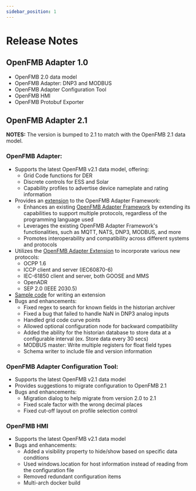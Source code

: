 ```yaml
---
sidebar_position: 1
---
```


# Release Notes

## OpenFMB Adapter 1.0

- OpenFMB 2.0 data model
- OpenFMB Adapter: DNP3 and MODBUS
- OpenFMB Adapter Configuration Tool
- OpenFMB HMI
- OpenFMB Protobuf Exporter

## OpenFMB Adapter 2.1

**NOTES:**
The version is bumped to 2.1 to match with the OpenFMB 2.1 data model.

### OpenFMB Adapter:

- Supports the latest OpenFMB v2.1 data model, offering:
  - Grid Code functions for DER
  - Discrete controls for ESS and Solar
  - Capability profiles to advertise device nameplate and rating information
- Provides an [extension](../adapter-extensions/index.md) to the OpenFMB Adapter Framework:
  - Enhances an existing [OpenFMB Adapter Framework](https://github.com/openenergysolutions/openfmb.adapters) by extending its capabilities to support multiple protocols, regardless of the programming language used
  - Leverages the existing OpenFMB Adapter Framework's functionalities, such as MQTT, NATS, DNP3, MODBUS, and more
  - Promotes interoperability and compatibility across different systems and protocols
- Utilizes the [OpenFMB Adapter Extension](../adapter-extensions/index.md) to incorporate various new protocols:
  - OCPP 1.6
  - ICCP client and server (IEC60870-6)
  - IEC-61850 client and server, both GOOSE and MMS
  - OpenADR
  - SEP 2.0 (IEEE 2030.5)
- [Sample code](../adapter-extensions/sample.md) for writing an extension
- Bugs and enhancements:
  - Fixed regex to search for known fields in the historian archiver
  - Fixed a bug that failed to handle NaN in DNP3 analog inputs
  - Handled grid code curve points
  - Allowed optional configuration node for backward compatibility
  - Added the ability for the historian database to store data at a configurable interval (ex. Store data every 30 secs)
  - MODBUS master: Write multiple registers for float field types
  - Schema writer to include file and version information

### OpenFMB Adapter Configuration Tool:

- Supports the latest OpenFMB v2.1 data model
- Provides suggestions to migrate configuration to OpenFMB 2.1
- Bugs and enhancements:
  - Migration dialog to help migrate from version 2.0 to 2.1
  - Fixed scale factor with the wrong decimal places
  - Fixed cut-off layout on profile selection control

### OpenFMB HMI

- Supports the latest OpenFMB v2.1 data model
- Bugs and enhancements:
  - Added a visibility property to hide/show based on specific data conditions
  - Used windows.location for host information instead of reading from the configuration file
  - Removed redundant configuration items
  - Multi-arch docker build

